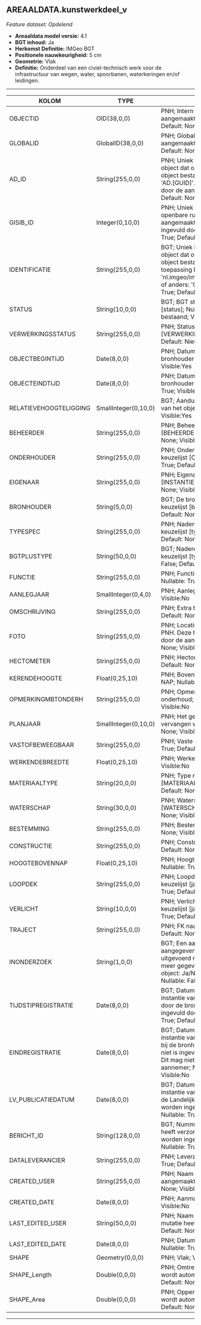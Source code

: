 ## AREAALDATA.kunstwerkdeel_v

*Feature dataset: Opdelend*


* __Areaaldata model versie:__ 4.1
* __BGT inhoud:__ Ja
* __Herkomst Definitie:__ IMGeo BGT 
* __Positionele nauwkeurigheid:__ 5 cm
* __Geometrie:__ Vlak
* __Definitie:__ Onderdeel van een civiel-technisch werk voor de infrastructuur van wegen, water, spoorbanen, waterkeringen en/of leidingen. 

***

|KOLOM                             |TYPE          	        |DEFINITIE|
|------                            |----          	        |-----    |
|OBJECTID                          |OID(38,0,0)             |PNH; Intern ArcGIS Identificatienummer, aangemaakt door ArcGIS; Nullable: False; Default: None; Visible:Yes|
|GLOBALID                          |GlobalID(38,0,0)        |PNH; Global Unique Identifier,  aangemaakt door ArcGIS; Nullable: False; Default: None; Visible:No|
|AD_ID                             |String(255,0,0)         |PNH; Uniek identificatienummer voor het object dat onveranderlijk is zolang het object bestaat in Areaaldata: in format 'AD.[GUID]'. Dit moet worden ingevuld door de aannemer; Nullable: False; Default: None; Visible:Yes|
|GISIB_ID                          |Integer(0,10,0)         |PNH; Uniek Identificatienummer beheer openbare ruimte (GISIB), wordt aangemaakt in GISIB en mag niet worden ingevuld door de aannemer; Nullable: True; Default: None; Visible:No|
|IDENTIFICATIE                     |String(255,0,0)         |BGT; Uniek identificatienummer voor het object dat onveranderlijk is zolang het object bestaat: bevat indien van toepassing BGT/IMKL ID in format 'nl.imgeo/imkl.bronhouderscode.LokaalID' of anders: '00000'.LokaalID; Nullable: True; Default: None; Visible:No|
|STATUS                            |String(10,0,0)          |BGT; BGT status van het object; keuzelijst [status]; Nullable: False; Default: bestaand; Visible:No|
|VERWERKINGSSTATUS                 |String(255,0,0)         |PNH; Status van de gegevens; keuzelijst [VERWERKINGSSTATUS]; Nullable: False; Default: Nieuw; Visible:Yes|
|OBJECTBEGINTIJD                   |Date(8,0,0)             |PNH; Datum waarop het object bij de bronhouder is ontstaan; Nullable: True; Visible:Yes|
|OBJECTEINDTIJD                    |Date(8,0,0)             |PNH; Datum waarop het object bij de bronhouder niet meer geldig is; Nullable: True; Visible:Yes|
|RELATIEVEHOOGTELIGGING            |SmallInteger(0,10,0)    |BGT; Aanduiding voor de relatieve hoogte van het object; Nullable: False; Default: 0; Visible:Yes|
|BEHEERDER                         |String(255,0,0)         |PNH; Beheerder van het object; keuzelijst [BEHEERDER]; Nullable: True; Default: None; Visible:Yes|
|ONDERHOUDER                       |String(255,0,0)         |PNH; Onderhouder van het object; keuzelijst [ONDERHOUDER]; Nullable: True; Default: None; Visible:No|
|EIGENAAR                          |String(255,0,0)         |PNH; Eigenaar van het object; keuzelijst [INSTANTIE]; Nullable: True; Default: None; Visible:No|
|BRONHOUDER                        |String(5,0,0)           |BGT; De bronhoudercode van het object; keuzelijst [bronhouder]; Nullable: False; Default: None; Visible:No|
|TYPESPEC                          |String(255,0,0)         |PNH; Nadere typering van het object; keuzelijst [typeSpecKWD]; Nullable: True; Default: None; Visible:Yes|
|BGTPLUSTYPE                       |String(50,0,0)          |BGT; Nadere type omschrijving in de BGT; keuzelijst [typeKWDVlakBGT]; Nullable: False; Default: None; Visible:No|
|FUNCTIE                           |String(255,0,0)         |PNH; Functie; keuzelijst [FUNCTIE]; Nullable: True; Default: None; Visible:No|
|AANLEGJAAR                        |SmallInteger(0,4,0)     |PNH; Aanlegjaar; Nullable: True; Visible:No|
|OMSCHRIJVING                      |String(255,0,0)         |PNH; Extra toelichting; Nullable: True; Default: None; Visible:Yes|
|FOTO                              |String(255,0,0)         |PNH; Locatie van de foto op de S schijf bij PNH. Deze hoeft niet gevuld te worden door de aannemer. Nullable: True; Default: None; Visible:No|
|HECTOMETER                        |String(255,0,0)         |PNH; Hectometrering; Nullable: True; Default: None; Visible:Yes|
|KERENDEHOOGTE                     |Float(0,25,10)          |PNH; Bovenkant van de constructie tov NAP; Nullable: True; Visible:Yes|
|OPMERKINGMBTONDERH                |String(255,0,0)         |PNH; Opmerking met betrekking tot het onderhoud; Nullable: True; Default: None; Visible:No|
|PLANJAAR                          |SmallInteger(0,10,0)    |PNH; Het geplande jaar dat het object vervangen wordt; Nullable: True; Default: None; Visible:No|
|VASTOFBEWEEGBAAR                  |String(255,0,0)         |PNH; Vaste of Beweegbare stuw; Nullable: True; Default: None; Visible:No|
|WERKENDEBREEDTE                   |Float(0,25,10)          |PNH; Werkende Breedte; Nullable: True; Visible:No|
|MATERIAALTYPE                     |String(20,0,0)          |PNH; Type materiaal; keuzelijst [MATERIAALTYPE]; Nullable: True; Default: None; Visible:Yes|
|WATERSCHAP                        |String(30,0,0)          |PNH; Waterschap naam; keuzelijst [WATERSCHAP]; Nullable: True; Default: None; Visible:No|
|BESTEMMING                        |String(255,0,0)         |PNH; Bestemming; Nullable: True; Default: None; Visible:No|
|CONSTRUCTIE                       |String(255,0,0)         |PNH; Constructie TODO; Nullable: True; Default: None; Visible:No|
|HOOGTEBOVENNAP                    |Float(0,25,10)          |PNH; HoogteBoven NAP (cm?) TODO; Nullable: True; Visible:Yes|
|LOOPDEK                           |String(255,0,0)         |PNH; Loopdek Ja/Nee/Onbekend; keuzelijst [jaNeeOnbekend]; Nullable: True; Default: O; Visible:No|
|VERLICHT                          |String(10,0,0)          |PNH; Verlicht Ja/Nee/Onbekend; keuzelijst [jaNeeOnbekend]; Nullable: True; Default: O; Visible:No|
|TRAJECT                           |String(255,0,0)         |PNH; FK naar traject_v; Nullable: True; Default: None; Visible:Yes|
|INONDERZOEK                       |String(1,0,0)           |BGT; Een aanduiding waarmee wordt aangegeven dat een onderzoek wordt uitgevoerd naar de juistheid van een of meer gegevens van het betreffende object: Ja/Nee; keuzelijst [jaNee]; Nullable: False; Default: N; Visible:No|
|TIJDSTIPREGISTRATIE               |Date(8,0,0)             |BGT; Datum en tijdstip waarop deze instantie van het object is opgenomen door de bronhouder. Dit mag niet worden ingevuld door de aannemer; Nullable: True; Default: None; Visible:No|
|EINDREGISTRATIE                   |Date(8,0,0)             |BGT; Datum en tijdstip waarop deze instantie van het object niet meer geldig is bij de bronhouder. Wanneer deze waarde niet is ingevuld is de instantie nog geldig. Dit mag niet worden ingevuld door de aannemer; Nullable: True; Default: None; Visible:No|
|LV_PUBLICATIEDATUM                |Date(8,0,0)             |BGT; Datum en tijdstip waarop deze instantie van het object is opgenomen in de Landelijke Voorziening. Dit mag niet worden ingevuld door de aannemer; Nullable: True; Default: None; Visible:No|
|BERICHT_ID                        |String(128,0,0)         |BGT; Nummer van het bericht dat PNH heeft verzonden naar LV. Dit mag niet worden ingevuld door de aannemer; Nullable: True; Default: None; Visible:No|
|DATALEVERANCIER                   |String(255,0,0)         |PNH; Leverancier van de data; Nullable: True; Default: None; Visible:No|
|CREATED_USER                      |String(255,0,0)         |PNH; Naam van gebruiker die de rij heeft aangemaakt; Nullable: True; Default: None; Visible:No|
|CREATED_DATE                      |Date(8,0,0)             |PNH; Aanmaakdatum; Nullable: True; Visible:No|
|LAST_EDITED_USER                  |String(50,0,0)          |PNH; Naam van gebruiker die de laatste mutatie heeft doorgevoerd; Nullable: True; Default: None; Visible:No|
|LAST_EDITED_DATE                  |Date(8,0,0)             |PNH; Datum van de laatste mutatie; Nullable: True; Visible:No|
|SHAPE                             |Geometry(0,0,0)         |PNH; Vlak; Visible:Yes|
|SHAPE_Length                      |Double(0,0,0)           |PNH; Omtrek in meters, 5 decimalen. Dit wordt automatisch gevuld; Nullable: False; Default: None; Visible:Yes|
|SHAPE_Area                        |Double(0,0,0)           |PNH; Oppervlakte in m2, 5 decimalen. Dit wordt automatisch gevuld; Nullable: False; Default: None; Visible:Yes|



***
